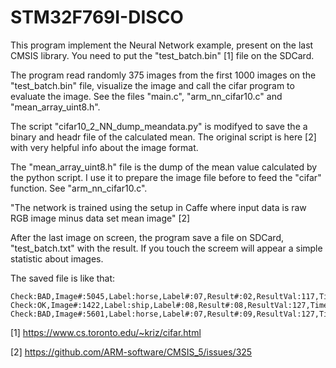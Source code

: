 # STM32F769I-DISCO

This program implement the Neural Network example, present on the last CMSIS library.
You need to put the "test_batch.bin" [1] file on the SDCard.

The program read randomly 375 images from the first 1000 images on the "test_batch.bin" file, visualize the image and call the cifar program to evaluate the image. See the files "main.c", "arm_nn_cifar10.c" and "mean_array_uint8.h".

The script "cifar10_2_NN_dump_meandata.py" is modifyed to save the a binary and headr file of the calculated mean. The original script is here [2] with very helpful info about the image format.

The "mean_array_uint8.h" file is the dump of the mean value calculated by the python script. I use it to prepare the image file before to feed the "cifar" function. See "arm_nn_cifar10.c".

"The network is trained using the setup in Caffe where input data is raw RGB image minus data set mean image" [2]

After the last image on screen, the program save a file on SDCard, "test_batch.txt" with the result. If you touch the screem  will appear a simple statistic about images.

The saved file is like that:
``` 
Check:BAD,Image#:5045,Label:horse,Label#:07,Result#:02,ResultVal:117,Time:0.0927;
Check:OK,Image#:1422,Label:ship,Label#:08,Result#:08,ResultVal:127,Time:0.0927;
Check:BAD,Image#:5601,Label:horse,Label#:07,Result#:09,ResultVal:127,Time:0.0927;
```

[1] https://www.cs.toronto.edu/~kriz/cifar.html

[2] https://github.com/ARM-software/CMSIS_5/issues/325
